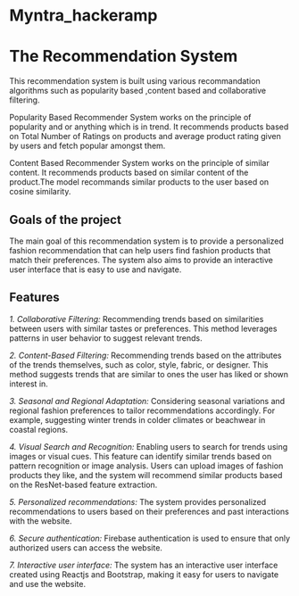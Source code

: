 # Myntra_hackeramp


# The Recommendation System<br/>


This recommendation system is built using various recommandation algorithms such as popularity based ,content based and collaborative filtering.

Popularity Based Recommender System works on the principle of popularity and or anything which is in trend. It recommends products based on Total Number of Ratings on products and average product rating given by users and fetch popular amongst them.

Content Based Recommender System works on the principle of similar content. It recommends products based on similar content of the product.The model recommands similar products to the user based on cosine similarity.


## Goals of the project<br/>

The main goal of this recommendation system is to provide a personalized fashion recommendation that can help users find fashion products that match their preferences. The system also aims to provide an interactive user interface that is easy to use and navigate.


## Features

*1. Collaborative Filtering:*
    Recommending trends based on similarities between users with similar tastes or preferences. This method leverages patterns in user behavior to suggest relevant trends.

*2. Content-Based Filtering:*
    Recommending trends based on the attributes of the trends themselves, such as color, style, fabric, or designer. This method suggests trends that are similar to ones the user has liked or shown interest in.

*3. Seasonal and Regional Adaptation:*
    Considering seasonal variations and regional fashion preferences to tailor recommendations accordingly. For example, suggesting winter trends in colder climates or beachwear in coastal regions.

*4. Visual Search and Recognition:*
    Enabling users to search for trends using images or visual cues. This feature can identify similar trends based on pattern recognition or image analysis.
   Users can upload images of fashion products they like, and the system will recommend similar products based on the ResNet-based feature extraction.

*5. Personalized recommendations:*
    The system provides personalized recommendations to users based on their preferences and past interactions with the website.

*6. Secure authentication:*
    Firebase authentication is used to ensure that only authorized users can access the website.

*7. Interactive user interface:* 
    The system has an interactive user interface created using Reactjs and Bootstrap, making it easy for users to navigate and use the website.
